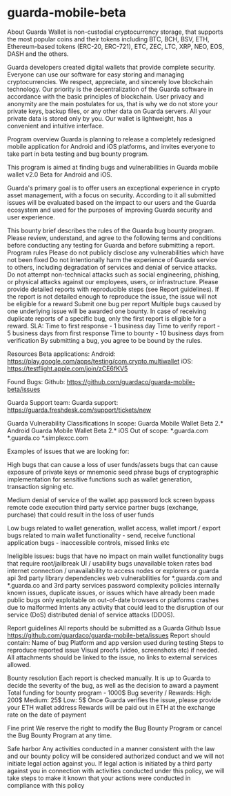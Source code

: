 # guarda-mobile-beta

About
Guarda Wallet is non-custodial cryptocurrency storage, that supports the most popular coins and their tokens including BTC, BCH, BSV, ETH, Ethereum-based tokens (ERC-20, ERC-721), ETC, ZEC, LTC, XRP, NEO, EOS, DASH and the others.

Guarda developers created digital wallets that provide complete security. Everyone can use our software for easy storing and managing cryptocurrencies. We respect, appreciate, and sincerely love blockchain technology. Our priority is the decentralization of the Guarda software in accordance with the basic principles of blockchain. User privacy and anonymity are the main postulates for us, that is why we do not store your private keys, backup files, or any other data on Guarda servers. All your private data is stored only by you. Our wallet is lightweight, has a convenient and intuitive interface.


Program overview
Guarda is planning to release a completely redesigned mobile application for Android and iOS platforms, and invites everyone to take part in beta testing and bug bounty program.

This program is aimed at finding bugs and vulnerabilities in Guarda mobile wallet v2.0 Beta for Android and iOS.

Guarda's primary goal is to offer users an exceptional experience in crypto asset management, with a focus on security. According to it all submitted issues will be evaluated based on the impact to our users and the Guarda ecosystem and used for the purposes of improving Guarda security and user experience.

This bounty brief describes the rules of the Guarda bug bounty program. Please review, understand, and agree to the following terms and conditions before conducting any testing for Guarda and before submitting a report.
Program rules
Please do not publicly disclose any vulnerabilities which have not been fixed
Do not intentionally harm the experience of Guarda service to others, including degradation of services and denial of service attacks.
Do not attempt non-technical attacks such as social engineering, phishing, or physical attacks against our employees, users, or infrastructure.
Please provide detailed reports with reproducible steps (see Report guidelines). If the report is not detailed enough to reproduce the issue, the issue will not be eligible for a reward
Submit one bug per report
Multiple bugs caused by one underlying issue will be awarded one bounty.
In case of receiving duplicate reports of a specific bug, only the first report is eligible for a reward.
SLA:
Time to first response - 1 business day
Time to verify report - 5 business days from first response
Time to bounty - 10 business days from verification
By submitting a bug, you agree to be bound by the rules.

Resources
Beta applications:
Android: https://play.google.com/apps/testing/com.crypto.multiwallet
iOS: https://testflight.apple.com/join/zCE6fKV5

Found Bugs:
Github: https://github.com/guardaco/guarda-mobile-beta/issues

Guarda Support team:
Guarda support: https://guarda.freshdesk.com/support/tickets/new


Guarda Vulnerability Classifications
In scope:
Guarda Mobile Wallet Beta 2.* Android
Guarda Mobile Wallet Beta 2.* iOS
Out of scope:
*.guarda.com
*.guarda.co
*.simplexcc.com

Examples of issues that we are looking for:

High
bugs that can cause a loss of user funds/assets
bugs that can cause exposure of private keys or mnemonic seed phrase 
bugs of cryptographic implementation for sensitive functions such as wallet generation, transaction signing etc.


Medium
denial of service of the wallet app
password lock screen bypass
remote code execution
third party service partner bugs (exchange, purchase) that could result in the loss of user funds

Low
bugs related to wallet generation, wallet access, wallet import / export
bugs related to main wallet functionality - send, receive
functional application bugs - inaccessible controls, missed links etc

Ineligible issues:
bugs that have no impact on main wallet functionality
bugs that require root/jailbreak
UI / usability bugs
unavailable token rates
bad internet connection / unavailability to access nodes or explorers or guarda api
3rd party library dependencies
web vulnerabilities for *.guarda.com and *.guarda.co and 3rd party services
password complexity policies
internally known issues, duplicate issues, or issues which have already been made public
bugs only exploitable on out-of-date browsers or platforms
crashes due to malformed Intents
any activity that could lead to the disruption of our service (DoS)
distributed denial of service attacks (DDOS).

Report guidelines
All reports should be submitted as a Guarda Github Issue https://github.com/guardaco/guarda-mobile-beta/issues
Report should contain:
Name of bug
Platform and app version used during testing
Steps to reproduce reported issue
Visual proofs (video, screenshots etc) if needed. All attachments should be linked to the issue, no links to external services allowed.



Bounty resolution
Each report is checked manually. 
It is up to Guarda to decide the severity of the bug, as well as the decision to award a payment
Total funding for bounty program - 1000$
Bug severity / Rewards:
High: 200$
Medium: 25$
Low: 5$
Once Guarda verifies the issue, please provide your ETH wallet address
Rewards will be paid out in ETH at the exchange rate on the date of payment


Fine print
We reserve the right to modify the Bug Bounty Program or cancel the Bug Bounty Program at any time.


Safe harbor
Any activities conducted in a manner consistent with the law and our bounty policy will be considered authorized conduct and we will not initiate legal action against you. If legal action is initiated by a third party against you in connection with activities conducted under this policy, we will take steps to make it known that your actions were conducted in compliance with this policy
